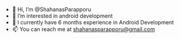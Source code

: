 - 👋 Hi, I’m @ShahanasParapporu
- 👀 I’m interested in android development
- 🌱 I currently have 6 months experience in Android Development
- 📫 You can reach me at shahanasparapporu@gmail.com

<!---
ShahanasParapporu/ShahanasParapporu is a ✨ special ✨ repository because its `README.md` (this file) appears on your GitHub profile.
You can click the Preview link to take a look at your changes.
--->
